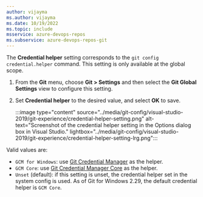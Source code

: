 ```yaml
---
author: vijayma
ms.author: vijayma
ms.date: 10/19/2022
ms.topic: include
msservice: azure-devops-repos
ms.subservice: azure-devops-repos-git
---
```


The **Credential helper** setting corresponds to the `git config credential.helper` command. This setting is only available at the global scope.

1. From the **Git** menu, choose **Git > Settings** and then select the **Git Global Settings** view to configure this setting.

1. Set **Credential helper** to the desired value, and select **OK** to save.

   :::image type="content" source="../media/git-config/visual-studio-2019/git-experience/credential-helper-setting.png" alt-text="Screenshot of the credential helper setting in the Options dialog box in Visual Studio." lightbox="../media/git-config/visual-studio-2019/git-experience/credential-helper-setting-lrg.png":::

Valid values are:

- `GCM for Windows`: use [Git Credential Manager](https://github.com/git-ecosystem/git-credential-manager/) as the helper.
- `GCM Core`: use [Git Credential Manager Core](https://github.com/microsoft/Git-Credential-Manager-Core) as the helper.
- `Unset` (default): if this setting is unset, the credential helper set in the system config is used. As of Git for Windows 2.29, the default credential helper is `GCM Core`.
